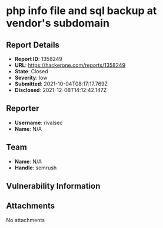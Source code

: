 # php info file and sql backup at vendor's subdomain

## Report Details
- **Report ID**: 1358249
- **URL**: https://hackerone.com/reports/1358249
- **State**: Closed
- **Severity**: low
- **Submitted**: 2021-10-04T08:17:17.769Z
- **Disclosed**: 2021-12-08T14:12:42.147Z

## Reporter
- **Username**: rivalsec
- **Name**: N/A

## Team
- **Name**: N/A
- **Handle**: semrush

## Vulnerability Information


## Attachments
No attachments
